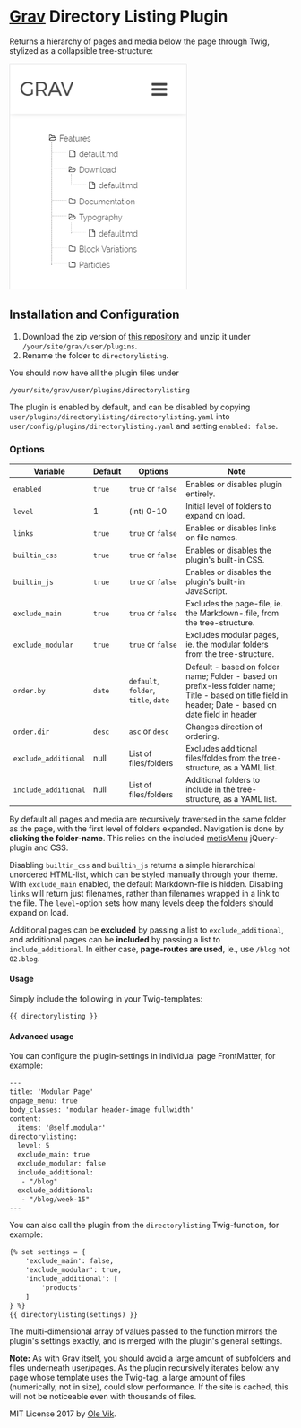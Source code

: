 # [Grav](http://getgrav.org/) Directory Listing Plugin

Returns a hierarchy of pages and media below the page through Twig, stylized as a collapsible tree-structure:

![Directory Listing](./directorylisting.png)

## Installation and Configuration

1. Download the zip version of [this repository](https://github.com/OleVik/grav-plugin-directorylisting) and unzip it under `/your/site/grav/user/plugins`.
2. Rename the folder to `directorylisting`.

You should now have all the plugin files under

    /your/site/grav/user/plugins/directorylisting

The plugin is enabled by default, and can be disabled by copying `user/plugins/directorylisting/directorylisting.yaml` into `user/config/plugins/directorylisting.yaml` and setting `enabled: false`.

### Options

| Variable | Default | Options | Note |
|----------------|---------|-------------------|--------------------------------------------------------------------------|
| `enabled` | `true` | `true` or `false` | Enables or disables plugin entirely. |
| `level` | 1 | (int) 0-10 | Initial level of folders to expand on load. |
| `links` | `true` | `true` or `false` | Enables or disables links on file names. |
| `builtin_css` | `true` | `true` or `false` | Enables or disables the plugin's built-in CSS. |
| `builtin_js` | `true` | `true` or `false` | Enables or disables the plugin's built-in JavaScript. |
| `exclude_main` | `true` | `true` or `false` | Excludes the page-file, ie. the Markdown-.file, from the tree-structure. |
| `exclude_modular` | `true` | `true` or `false` | Excludes modular pages, ie. the modular folders from the tree-structure. |
| `order.by` | `date` | `default`, `folder`, `title`, `date` | Default - based on folder name; Folder - based on prefix-less folder name; Title - based on title field in header; Date - based on date field in header |
| `order.dir` | `desc` | `asc` or `desc` | Changes direction of ordering. |
| `exclude_additional` | null | List of files/folders | Excludes additional files/foldes from the tree-structure, as a YAML list. |
| `include_additional` | null | List of files/folders | Additional folders to include in the tree-structure, as a YAML list. |

By default all pages and media are recursively traversed in the same folder as the page, with the first level of folders expanded. Navigation is done by **clicking the folder-name**. This relies on the included [metisMenu](https://github.com/onokumus/metismenu/) jQuery-plugin and CSS.

Disabling `builtin_css` and `builtin_js` returns a simple hierarchical unordered HTML-list, which can be styled manually through your theme. With `exclude_main` enabled, the default Markdown-file is hidden. Disabling `links` will return just filenames, rather than filenames wrapped in a link to the file. The `level`-option sets how many levels deep the folders should expand on load.

Additional pages can be **excluded** by passing a list to `exclude_additional`, and additional pages can be **included** by passing a list to `include_additional`. In either case, **page-routes are used**, ie., use `/blog` not `02.blog`.

#### Usage

Simply include the following in your Twig-templates:

```
{{ directorylisting }}
```

#### Advanced usage

You can configure the plugin-settings in individual page FrontMatter, for example:

```
---
title: 'Modular Page'
onpage_menu: true
body_classes: 'modular header-image fullwidth'
content:
  items: '@self.modular'
directorylisting:
  level: 5
  exclude_main: true
  exclude_modular: false
  include_additional:
   - "/blog"
  exclude_additional:
   - "/blog/week-15"
---
```

You can also call the plugin from the `directorylisting` Twig-function, for example:

```
{% set settings = {
    'exclude_main': false, 
    'exclude_modular': true, 
    'include_additional': [
        'products'
    ]
} %}
{{ directorylisting(settings) }}
```

The multi-dimensional array of values passed to the function mirrors the plugin's settings exactly, and is merged with the plugin's general settings.

**Note:** As with Grav itself, you should avoid a large amount of subfolders and files underneath user/pages. As the plugin recursively iterates below any page whose template uses the Twig-tag, a large amount of files (numerically, not in size), could slow performance. If the site is cached, this will not be noticeable even with thousands of files.

MIT License 2017 by [Ole Vik](http://github.com/olevik).
